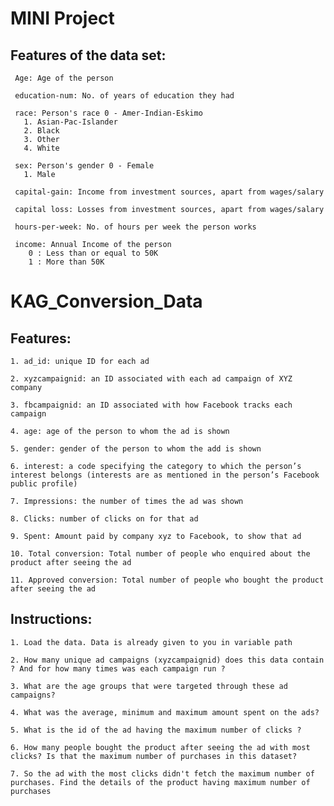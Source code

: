 # MINI Project

## Features of the data set:

     Age: Age of the person

     education-num: No. of years of education they had

     race: Person's race 0 - Amer-Indian-Eskimo
       1. Asian-Pac-Islander
       2. Black
       3. Other
       4. White

     sex: Person's gender 0 - Female
       1. Male

     capital-gain: Income from investment sources, apart from wages/salary

     capital loss: Losses from investment sources, apart from wages/salary

     hours-per-week: No. of hours per week the person works

     income: Annual Income of the person
        0 : Less than or equal to 50K
        1 : More than 50K

# KAG_Conversion_Data

## Features:

    1. ad_id: unique ID for each ad
    
    2. xyzcampaignid: an ID associated with each ad campaign of XYZ company
    
    3. fbcampaignid: an ID associated with how Facebook tracks each campaign
    
    4. age: age of the person to whom the ad is shown
    
    5. gender: gender of the person to whom the add is shown
    
    6. interest: a code specifying the category to which the person’s interest belongs (interests are as mentioned in the person’s Facebook public profile)
    
    7. Impressions: the number of times the ad was shown
    
    8. Clicks: number of clicks on for that ad
    
    9. Spent: Amount paid by company xyz to Facebook, to show that ad
    
    10. Total conversion: Total number of people who enquired about the product after seeing the ad
    
    11. Approved conversion: Total number of people who bought the product after seeing the ad
    
## Instructions:

    1. Load the data. Data is already given to you in variable path

    2. How many unique ad campaigns (xyzcampaignid) does this data contain ? And for how many times was each campaign run ?

    3. What are the age groups that were targeted through these ad campaigns?

    4. What was the average, minimum and maximum amount spent on the ads?

    5. What is the id of the ad having the maximum number of clicks ?

    6. How many people bought the product after seeing the ad with most clicks? Is that the maximum number of purchases in this dataset?

    7. So the ad with the most clicks didn't fetch the maximum number of purchases. Find the details of the product having maximum number of purchases
